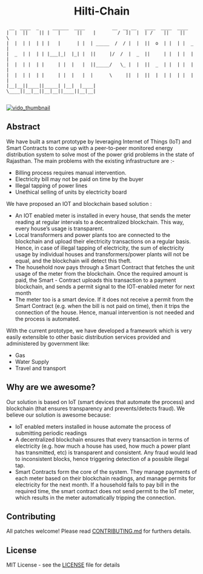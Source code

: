 <h1 align="center">Hilti-Chain</h1>

```
 __  ____  _     ______  ____          __  __ __   ____  ____  ____  
|  |  ||    || |   |      ||    |        /  ]|  |  | /    ||    ||    \ 
|  |  | |  | | |   |      | |  | _____  /  / |  |  ||  o  | |  | |  _  |
|  _  | |  | | |___|_|  |_| |  ||     |/  /  |  _  ||     | |  | |  |  |
|  |  | |  | |     | |  |   |  ||_____/   \_ |  |  ||  _  | |  | |  |  |
|  |  | |  | |     | |  |   |  |      \     ||  |  ||  |  | |  | |  |  |
|__|__||____||_____| |__|  |____|      \____||__|__||__|__||____||__|__|
                                                                        

```

[![vido_thumbnail]()]()

## Abstract

We have built a smart prototype by leveraging Internet of Things (IoT) and Smart Contracts to come up with a peer-to-peer monitored energy distribution system to solve most of the power grid problems in the state of Rajasthan. The main problems with the existing infrastructure are :-

- Billing process requires manual intervention.
- Electricity bill may not be paid on time by the buyer
- Illegal tapping of power lines
- Unethical selling of units by electricity board

We have proposed an IOT and blockchain based solution :

- An IOT enabled meter is installed in every house, that sends the meter reading at regular intervals to a decentralized blockchain. This way, every house’s usage is transparent.
- Local transformers and power plants too are connected to the blockchain and upload their electricity transactions on a regular basis. Hence, in case of illegal tapping of electricity, the sum of electricity usage by individual houses and transformers/power plants will not be equal, and the blockchain will detect this theft.
- The household now pays through a Smart Contract that fetches the unit usage of the  meter from the blockchain. Once the required amount is paid, the Smart - Contract uploads this transaction to a payment blockchain, and sends a permit signal to the IOT-enabled meter for next month
- The meter too is a smart device. If it does not receive a permit from the Smart Contract (e.g. when the bill is not paid on time), then it trips the connection of the house. Hence, manual intervention is not needed and the process is automated.

With the current prototype, we have developed a framework which is very easily extensible to other basic distribution services provided and administered by government like:

- Gas
- Water Supply
- Travel and transport

## Why are we awesome?

Our solution is based on IoT (smart devices that automate the process) and blockchain (that ensures transparency and prevents/detects fraud). We believe our solution is awesome because:

- IoT enabled meters installed in house automate the process of submitting periodic readings
- A decentralized blockchain ensures that every transaction in terms of electricity (e.g. how much a house has used, how much a power plant has transmitted, etc) is transparent and consistent. Any fraud would lead to inconsistent blocks, hence triggering detection of a possible illegal tap.
- Smart Contracts form the core of the system. They manage payments of each meter  based on their blockchain readings, and manage permits for electricity for the next month. If a household fails to pay bill in the required time, the smart contract does not send permit to the IoT meter, which results in the meter automatically tripping the connection.


## Contributing

All patches welcome! Please read [CONTRIBUTING.md](https://github.com/satwikkansal/smart_power/blob/master/CONTRIBUTING.md) for furthers details.

## License

MIT License - see the [LICENSE](https://github.com/satwikkansal/smart_power/blob/master/LICENSE) file for details
